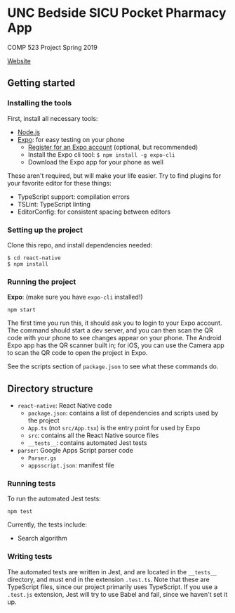# UNC Bedside SICU Pocket Pharmacy App

COMP 523 Project Spring 2019

[Website](http://drugreference.web.unc.edu/)

## Getting started
### Installing the tools
First, install all necessary tools:

- [Node.js](https://nodejs.org)
- [Expo](https://expo.io/): for easy testing on your phone
    - [Register for an Expo account](https://expo.io/signup) (optional, but recommended)
    - Install the Expo cli tool: `$ npm install -g expo-cli`
    - Download the Expo app for your phone as well

These aren't required, but will make your life easier. Try to find plugins for your favorite editor for these things:

- TypeScript support: compilation errors
- TSLint: TypeScript linting
- EditorConfig: for consistent spacing between editors

### Setting up the project
Clone this repo, and install dependencies needed:

```
$ cd react-native
$ npm install
```

### Running the project
**Expo**: (make sure you have `expo-cli` installed!)

```
npm start
```

The first time you run this, it should ask you to login to your Expo account.
The command should start a dev server, and you can then scan the QR code with your phone to see changes appear on your phone.
The Android Expo app has the QR scanner built in; for iOS, you can use the Camera app to scan the QR code to open the project in Expo.

See the scripts section of `package.json` to see what these commands do.

## Directory structure
- `react-native`: React Native code
	- `package.json`: contains a list of dependencies and scripts used by the project
	- `App.ts` (not `src/App.tsx`) is the entry point for used by Expo
	- `src`: contains all the React Native source files
	- `__tests__`: contains automated Jest tests
- `parser`: Google Apps Script parser code
	- `Parser.gs`
	- `appsscript.json`: manifest file

### Running tests
To run the automated Jest tests:
```
npm test
```

Currently, the tests include:

- Search algorithm

### Writing tests
The automated tests are written in Jest, and are located in the `__tests__` directory, and must end in the extension `.test.ts`.
Note that these are TypeScript files, since our project primarily uses TypeScript. If you use a `.test.js` extension,
Jest will try to use Babel and fail, since we haven't set it up.
